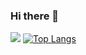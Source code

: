 ### Hi there 👋

<!--
**ZhangWenqiangx/ZhangWenqiangx** is a ✨ _special_ ✨ repository because its `README.md` (this file) appears on your GitHub profile.

Here are some ideas to get you started:

- 🔭 I’m currently working on ...
- 🌱 I’m currently learning ...
- 👯 I’m looking to collaborate on ...
- 🤔 I’m looking for help with ...
- 💬 Ask me about ...
- 📫 How to reach me: ...
- 😄 Pronouns: ...
- ⚡ Fun fact: ...
-->
![](https://github-readme-stats.vercel.app/api?username=ZhangWenqiangx)
[![Top Langs](https://github-readme-stats.vercel.app/api/top-langs/?username=ZhangWenqiangx)](https://github.com/anuraghazra/github-readme-stats)
